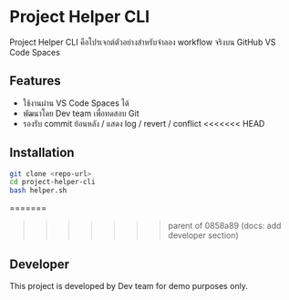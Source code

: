 # Project Helper CLI

Project Helper CLI คือโปรเจกต์ตัวอย่างสำหรับจำลอง workflow จริงบน GitHub VS Code Spaces

## Features
- ใช้งานผ่าน VS Code Spaces ได้
- พัฒนาโดย Dev team เพื่อทดสอบ Git
- รองรับ commit ย้อนหลัง / แสดง log / revert / conflict
<<<<<<< HEAD

## Installation
```bash
git clone <repo-url>
cd project-helper-cli
bash helper.sh
```
=======
>>>>>>> parent of 0858a89 (docs: add developer section)

## Developer
This project is developed by Dev team for demo purposes only.
